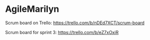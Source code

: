 # AgileMarilyn

Scrum board on Trello: https://trello.com/b/nDEd7XCT/scrum-board

Scrum board for sprint 3: https://trello.com/b/eZ7xOxiR
